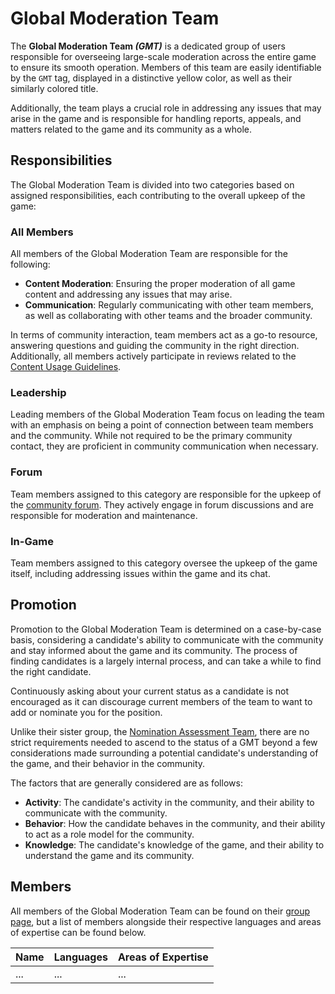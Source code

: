 # Global Moderation Team

The **Global Moderation Team *(GMT)*** is a dedicated group of users responsible for overseeing large-scale moderation across the entire game to ensure its smooth operation. Members of this team are easily identifiable by the `GMT` tag, displayed in a distinctive yellow color, as well as their similarly colored title.

Additionally, the team plays a crucial role in addressing any issues that may arise in the game and is responsible for handling reports, appeals, and matters related to the game and its community as a whole.

## Responsibilities

The Global Moderation Team is divided into two categories based on assigned responsibilities, each contributing to the overall upkeep of the game:

### All Members

All members of the Global Moderation Team are responsible for the following:

- **Content Moderation**: Ensuring the proper moderation of all game content and addressing any issues that may arise.
- **Communication**: Regularly communicating with other team members, as well as collaborating with other teams and the broader community.

In terms of community interaction, team members act as a go-to resource, answering questions and guiding the community in the right direction. Additionally, all members actively participate in reviews related to the [Content Usage Guidelines](/wiki/Rules/Content_usage_guidelines).

### Leadership

Leading members of the Global Moderation Team focus on leading the team with an emphasis on being a point of connection between team members and the community. While not required to be the primary community contact, they are proficient in community communication when necessary.

### Forum

Team members assigned to this category are responsible for the upkeep of the [community forum](/forums). They actively engage in forum discussions and are responsible for moderation and maintenance.

### In-Game

Team members assigned to this category oversee the upkeep of the game itself, including addressing issues within the game and its chat.

## Promotion

Promotion to the Global Moderation Team is determined on a case-by-case basis, considering a candidate's ability to communicate with the community and stay informed about the game and its community. The process of finding candidates is a largely internal process, and can take a while to find the right candidate.

Continuously asking about your current status as a candidate is not encouraged as it can discourage current members of the team to want to add or nominate you for the position.

Unlike their sister group, the [Nomination Assessment Team](/wiki/People/Nomination_Assessment_Team), there are no strict requirements needed to ascend to the status of a GMT beyond a few considerations made surrounding a potential candidate's understanding of the game, and their behavior in the community. 

The factors that are generally considered are as follows:

- **Activity**: The candidate's activity in the community, and their ability to communicate with the community.
- **Behavior**: How the candidate behaves in the community, and their ability to act as a role model for the community.
- **Knowledge**: The candidate's knowledge of the game, and their ability to understand the game and its community.

## Members

All members of the Global Moderation Team can be found on their [group page](/groups/1), but a list of members alongside their respective languages and areas of expertise can be found below.

| Name | Languages | Areas of Expertise |
| ---- | --------- | ------------------- |
| ...  | ...       | ...                 |